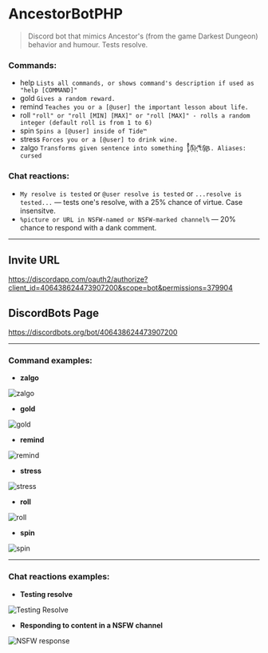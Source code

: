 # AncestorBotPHP
> Discord bot that mimics Ancestor's (from the game Darkest Dungeon) behavior and humour. Tests resolve.


### Commands:
- help `Lists all commands, or shows command's description if used as "help [COMMAND]"`
- gold `Gives a random reward.`
- remind `Teaches you or a [@user] the important lesson about life.`
- roll `"roll" or "roll [MIN] [MAX]" or "roll [MAX]" - rolls a random integer (default roll is from 1 to 6)`
- spin `Spins a [@user] inside of Tide™` 
- stress `Forces you or a [@user] to drink wine.`
- zalgo `Transforms given sentence into something ̝̺̋l̃̊̕i͈͌͡k̛͉̕e̟̩ͥ ͆̄͐ẗ̥́̓ḧ̸͝i̷͚͘s. Aliases: cursed`

### Chat reactions:
- `My resolve is tested`  or  `@user resolve is tested`  or  `...resolve is tested...`  — tests one's resolve, with a 25% chance of virtue. Case insensitve.
- `%picture or URL in NSFW-named or NSFW-marked channel%`  — 20% chance to respond with a dank comment.

------------

## Invite URL
https://discordapp.com/oauth2/authorize?client_id=406438624473907200&scope=bot&permissions=379904

## DiscordBots Page
https://discordbots.org/bot/406438624473907200

------------

### Command examples:

- **zalgo**

![zalgo](https://i.imgur.com/MA7D38b.png "zalgo")

- **gold**

![gold](https://i.imgur.com/lZcgiB0.png "gold")

- **remind** 

![remind](https://i.imgur.com/h3ltKht.png "remind")

- **stress**

![stress](https://i.imgur.com/KtuTGof.png "stress")

- **roll**

![roll](https://i.imgur.com/6knhVUK.png "roll")

- **spin**

![spin](https://i.imgur.com/CWrfzS5.gif "spin")

------------
### Chat reactions examples:

- **Testing resolve**

![Testing Resolve](https://i.imgur.com/vzOaejO.png "Testing Resolve")

- **Responding to content in a NSFW channel**

![NSFW response](https://i.imgur.com/20Yoq3H.png "NSFW response")
